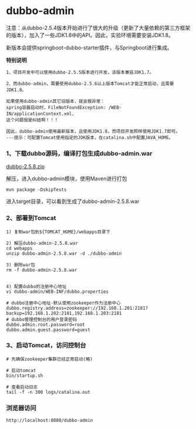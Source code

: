 # dubbo-admin 


注意：从dubbo-2.5.4版本开始进行了很大的升级（更新了大量依赖的第三方框架的版本），加入了一些JDK1.8中的API。因此，实验环境需要安装JDK1.8。

新版本会提供springboot-dubbo-starter插件，与Springboot进行集成。

**特别说明**

	1、项目开发中可以使用dubbo-2.5.5版本进行开发，该版本兼容JDK1.7。
	
	2、而dubbo-admin，需要使用dubbo-2.5.6以上版本Tomcat才能正常启动，且需要JDK1.8。
	
	如果使用dubbo-admin其它旧版本，就会报异常：
	spring容器启动时，FileNotFoundException: /WEB-IN/applicationContext.xml，
	这个问题很是纠结啊！！！

	因此，dubbo-admin使用最新版本，且使用JDK1.8，而项目开发照样使用JDK1.7即可。
	---提示：可配置Tomcat使用指定的JDK版本，在catalina.sh中配置JAVA_HOME。
	


### 1、下载dubbo源码，编译打包生成dubbo-admin.war
[dubbo-2.5.8.zip](https://github.com/alibaba/dubbo/archive/dubbo-2.5.8.zip)

解压，进入dubbo-admin模块，使用Maven进行打包

	mvn package -DskipTests

进入target目录，可以看到生成了dubbo-admin-2.5.8.war

### 2、部署到Tomcat
	1) 复制war包到${TOMCAT_HOME}/webapps目录下
	
	2) 解压dubbo-admin-2.5.8.war
	cd webapps
	unzip dubbo-admin-2.5.8.war -d ./dubbo-admin

	3) 删除war包
	rm -f dubbo-admin-2.5.8.war
	

	4) 配置dubbo的注册中心地址
	vi dubbo-admin/WEB-INF/dubbo.properties
	
	# dubbo注册中心地址-默认使用zookeeper作为注册中心
	dubbo.registry.address=zookeeper://192.168.1.201:2181?backup=192.168.1.202:2181,192.168.1.203:2181
	# dubbo管理控制台的用户登录密码
	dubbo.admin.root.password=root
	dubbo.admin.guest.password=guest

### 3、启动Tomcat，访问控制台
	# 先确保zookeeper集群已经正常启动(略)

	# 启动tomcat
	bin/startup.sh
	
	# 查看启动日志
	tail -f -n 300 logs/catalina.out

### 浏览器访问
	http://localhost:8080/dubbo-admin


	
	
	


